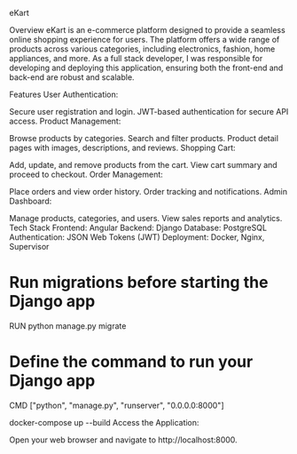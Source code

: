 eKart

Overview
eKart is an e-commerce platform designed to provide a seamless online shopping experience for users. The platform offers a wide range of products across various categories, including electronics, fashion, home appliances, and more. As a full stack developer, I was responsible for developing and deploying this application, ensuring both the front-end and back-end are robust and scalable.

Features
User Authentication:

Secure user registration and login.
JWT-based authentication for secure API access.
Product Management:

Browse products by categories.
Search and filter products.
Product detail pages with images, descriptions, and reviews.
Shopping Cart:

Add, update, and remove products from the cart.
View cart summary and proceed to checkout.
Order Management:

Place orders and view order history.
Order tracking and notifications.
Admin Dashboard:

Manage products, categories, and users.
View sales reports and analytics.
Tech Stack
Frontend: Angular
Backend: Django
Database: PostgreSQL
Authentication: JSON Web Tokens (JWT)
Deployment: Docker, Nginx, Supervisor


# Run migrations before starting the Django app
RUN python manage.py migrate

# Define the command to run your Django app
CMD ["python", "manage.py", "runserver", "0.0.0.0:8000"]

docker-compose up --build
Access the Application:

Open your web browser and navigate to http://localhost:8000.

